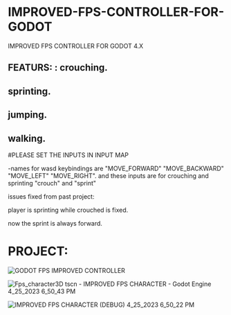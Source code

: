 # IMPROVED-FPS-CONTROLLER-FOR-GODOT

IMPROVED FPS CONTROLLER FOR GODOT 4.X


FEATURS:
:
crouching.
-
sprinting.
-
jumping.
-
walking.
-
#PLEASE SET THE INPUTS IN INPUT MAP 


-names for wasd keybindings are "MOVE_FORWARD" "MOVE_BACKWARD" "MOVE_LEFT" "MOVE_RIGHT". and these inputs are for crouching and sprinting "crouch" and "sprint"

issues fixed from past project:

player is sprinting while crouched is fixed.

now the sprint is always forward.



# PROJECT:
![GODOT FPS IMPROVED CONTROLLER](https://user-images.githubusercontent.com/104206467/234285687-7b4534bf-7833-482b-b541-7429d4bf64c7.png)


![Fps_character3D tscn - IMPROVED FPS CHARACTER - Godot Engine 4_25_2023 6_50_43 PM](https://user-images.githubusercontent.com/104206467/234289599-8d56016c-b2ac-42e5-8325-896e758ec1f0.png)


![IMPROVED FPS CHARACTER (DEBUG) 4_25_2023 6_50_22 PM](https://user-images.githubusercontent.com/104206467/234289748-7c53757f-ccbc-428a-a356-cd7ad9e953c6.png)
